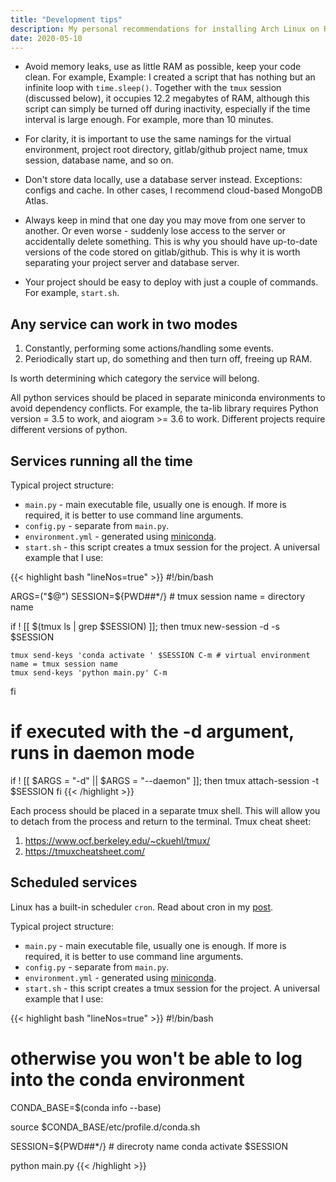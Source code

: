 ```yaml
---
title: "Development tips"
description: My personal recommendations for installing Arch Linux on Raspberry Pi 3. Suitable for other platforms as well.
date: 2020-05-10
---
```


- Avoid memory leaks, use as little RAM as possible, keep your code clean. For example, Example: I created a script that has nothing but an infinite loop with `time.sleep()`. Together with the `tmux` session (discussed below), it occupies 12.2 megabytes of RAM, although this script can simply be turned off during inactivity, especially if the time interval is large enough. For example, more than 10 minutes.

- For clarity, it is important to use the same namings for the virtual environment, project root directory, gitlab/github project name, tmux session, database name, and so on.

- Don't store data locally, use a database server instead. Exceptions: configs and cache. In other cases, I recommend cloud-based MongoDB Atlas.

- Always keep in mind that one day you may move from one server to another. Or even worse - suddenly lose access to the server or accidentally delete something. This is why you should have up-to-date versions of the code stored on gitlab/github. This is why it is worth separating your project server and database server.

- Your project should be easy to deploy with just a couple of commands. For example, `start.sh`.


## Any service can work in two modes

1. Constantly, performing some actions/handling some events.
2. Periodically start up, do something and then turn off, freeing up RAM.

Is worth determining which category the service will belong.

All python services should be placed in separate miniconda environments to avoid dependency conflicts. For example, the ta-lib library requires Python version = 3.5 to work, and aiogram >= 3.6 to work. Different projects require different versions of python.


## Services running all the time

Typical project structure:

- `main.py` - main executable file, usually one is enough. If more is required, it is better to use command line arguments.
- `config.py` - separate from `main.py`.
- `environment.yml` - generated using [miniconda](/blog/miniconda/).
- `start.sh` - this script creates a tmux session for the project. A universal example that I use:

{{< highlight bash "lineNos=true" >}}
#!/bin/bash

ARGS=("$@")
SESSION=${PWD##*/} # tmux session name = directory name

if ! [[ $(tmux ls | grep $SESSION) ]]; then
	tmux new-session -d -s $SESSION

	tmux send-keys 'conda activate ' $SESSION C-m # virtual environment name = tmux session name
	tmux send-keys 'python main.py' C-m
fi

# if executed with the -d argument, runs in daemon mode
if ! [[ $ARGS = "-d" || $ARGS = "--daemon" ]]; then
	tmux attach-session -t $SESSION
fi
{{< /highlight >}}

Each process should be placed in a separate tmux shell. This will allow you to detach from the process and return to the terminal. Tmux cheat sheet:
1. https://www.ocf.berkeley.edu/~ckuehl/tmux/
2. https://tmuxcheatsheet.com/



## Scheduled services

Linux has a built-in scheduler `cron`. Read about cron in my [post](/blog/task-scheduling/).

Typical project structure:

- `main.py` - main executable file, usually one is enough. If more is required, it is better to use command line arguments.
- `config.py` - separate from `main.py`.
- `environment.yml` - generated using [miniconda](/blog/miniconda/).
- `start.sh` - this script creates a tmux session for the project. A universal example that I use:

{{< highlight bash "lineNos=true" >}}
#!/bin/bash

# otherwise you won't be able to log into the conda environment
CONDA_BASE=$(conda info --base)

source $CONDA_BASE/etc/profile.d/conda.sh

SESSION=${PWD##*/} # direcroty name
conda activate $SESSION

python main.py
{{< /highlight >}}